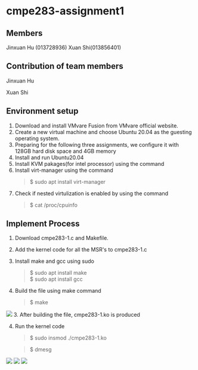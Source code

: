 # cmpe283-assignment1
## Members
Jinxuan Hu (013728936) Xuan Shi(013856401)
## Contribution of team members
Jinxuan Hu

Xuan Shi
## Environment setup
1. Download and install VMvare Fusion from VMvare official website.
2. Create a new virtual machine and choose Ubuntu 20.04 as the guesting operating system.
3. Preparing for the following three assignments, we configure it with 128GB hard disk space and 4GB memory
4. Install and run Ubuntu20.04 
5. Install KVM pakages(for intel processor) using the command
6. Install virt-manager using the command
	> $ sudo apt install virt-manager
8. Check if nested virtulization is enabled by using the command
	> $ cat /proc/cpuinfo

## Implement Process
1. Download cmpe283-1.c and Makefile.
2. Add the kernel code for all the MSR's to cmpe283-1.c
3. Install make and gcc using sudo
	> $ sudo apt install make         
	> $ sudo apt install gcc

2. Build the file using make command
	> $ make
  <image src = "https://github.com/JinxuanHu/cmpe283-assignment1/blob/master/screenshot/command-make.png">
3. After building the file, cmpe283-1.ko is produced

4. Run the kernel code

	> $ sudo insmod ./cmpe283-1.ko
  
	> $ dmesg
  <image src = "https://github.com/JinxuanHu/cmpe283-assignment1/blob/master/screenshot/procbased.png">
  <image src = "https://github.com/JinxuanHu/cmpe283-assignment1/blob/master/screenshot/secondary-entry.png">
  <image src = "https://github.com/JinxuanHu/cmpe283-assignment1/blob/master/screenshot/exit.png">
